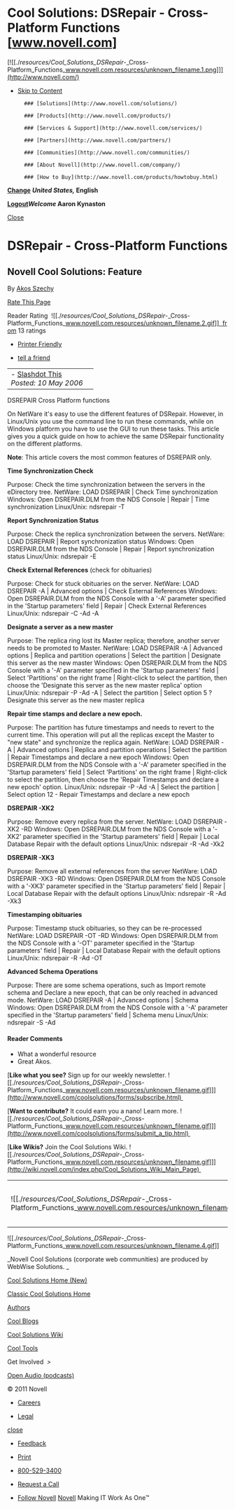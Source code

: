 # Cool Solutions: DSRepair - Cross-Platform Functions [www.novell.com]

[![[./_resources/Cool_Solutions_DSRepair_-_Cross-Platform_Functions_www.novell.com.resources/unknown_filename.1.png]]](http://www.novell.com/)

* [Skip to Content](http://www.novell.com/coolsolutions/feature/#top)

		### [Solutions](http://www.novell.com/solutions/)
	
		### [Products](http://www.novell.com/products/)
	
		### [Services & Support](http://www.novell.com/services/)
	
		### [Partners](http://www.novell.com/partners/)
	
		### [Communities](http://www.novell.com/communities/)
	
		### [About Novell](http://www.novell.com/company/)
	
		### [How to Buy](http://www.novell.com/products/howtobuy.html)
	

[**Change**](http://www.novell.com/common/util/langselect.php?referer=http%3A//www.novell.com/coolsolutions/feature/17227.html) **_United States,_ English**

[**Logout**](https://secure-www.novell.com/cmd/ICSLogout)**_Welcome_ Aaron Kynaston**

[Close](http://www.novell.com/coolsolutions/feature/#)

								

# DSRepair - Cross-Platform Functions

## Novell Cool Solutions: Feature
By [Akos Szechy](http://www.novell.com/coolsolutions/author/3278.html)

[Rate This Page](http://www.novell.com/inc/rater.jsp?url=http://www.novell.com/coolsolutions/feature/17227.html)

Reader Rating  ![[./_resources/Cool_Solutions_DSRepair_-_Cross-Platform_Functions_www.novell.com.resources/unknown_filename.2.gif]]  from 13 ratings

* [Printer Friendly](http://www.novell.com/inc/pf/pf.jsp)

* [tell a friend](http://www.novell.com/info/sendemail.jsp?url=http://www.novell.com/coolsolutions/feature/17227.html)

|     |     |
| --- | --- |
| - [Slashdot This](http://slashdot.org/submit.pl)<br>_Posted: 10 May 2006_ |     |

DSREPAIR Cross Platform functions

On NetWare it's easy to use the different features of DSRepair. However, in Linux/Unix you use the command line to run these commands, while on Windows platform you have to use the GUI to run these tasks. This article gives you a quick guide on how to achieve the same DSRepair functionality on the different platforms.

**Note**: This article covers the most common features of DSREPAIR only.

**Time Synchronization Check**

Purpose: Check the time synchronization between the servers in the eDirectory tree.
NetWare: LOAD DSREPAIR | Check Time synchronization
Windows: Open DSREPAIR.DLM from the NDS Console | Repair | Time synchronization
Linux/Unix: ndsrepair -T

**Report Synchronization Status**

Purpose: Check the replica synchronization between the servers.
NetWare: LOAD DSREPAIR | Report synchronization status
Windows: Open DSREPAIR.DLM from the NDS Console | Repair | Report synchronization status
Linux/Unix: ndsrepair -E

**Check External References** (check for obituaries)

Purpose: Check for stuck obituaries on the server.
NetWare: LOAD DSREPAIR -A | Advanced options | Check External References
Windows: Open DSREPAIR.DLM from the NDS Console with a '-A' parameter specified in the 'Startup parameters' field | Repair | Check External References
Linux/Unix: ndsrepair -C -Ad -A

**Designate a server as a new master**

Purpose: The replica ring lost its Master replica; therefore, another server needs to be promoted to Master.
NetWare: LOAD DSREPAIR -A | Advanced options | Replica and partition operations |
Select the partition | Designate this server as the new master
Windows: Open DSREPAIR.DLM from the NDS Console with a '-A' parameter specified in the 'Startup parameters' field | Select 'Partitions' on the right frame | Right-click to select the partition, then choose the 'Designate this server as the new master replica' option
Linux/Unix: ndsrepair -P -Ad -A | Select the partition | Select option 5 ? Designate this server as the new master replica

**Repair time stamps and declare a new epoch.**

Purpose: The partition has future timestamps and needs to revert to the current time. This operation will put all the replicas except the Master to "new state" and synchronize the replica again.
NetWare: LOAD DSREPAIR -A | Advanced options | Replica and partition operations | Select the partition | Repair Timestamps and declare a new epoch
Windows: Open DSREPAIR.DLM from the NDS Console with a '-A' parameter specified in the 'Startup parameters' field | Select 'Partitions' on the right frame | Right-click to select the partition, then choose the 'Repair Timestamps and declare a new epoch' option.
Linux/Unix: ndsrepair -P -Ad -A | Select the partition | Select option 12 - Repair Timestamps and declare a new epoch

**DSREPAIR -XK2**

Purpose: Remove every replica from the server.
NetWare: LOAD DSREPAIR -XK2 -RD
Windows: Open DSREPAIR.DLM from the NDS Console with a '-XK2' parameter specified in the 'Startup parameters' field | Repair | Local Database Repair with the default options
Linux/Unix: ndsrepair -R -Ad -Xk2

**DSREPAIR -XK3**

Purpose: Remove all external references from the server
NetWare: LOAD DSREPAIR -XK3 -RD
Windows: Open DSREPAIR.DLM from the NDS Console with a '-XK3' parameter specified in the 'Startup parameters' field | Repair | Local Database Repair with the default options
Linux/Unix: ndsrepair -R -Ad -Xk3

**Timestamping obituaries**

Purpose: Timestamp stuck obituaries, so they can be re-processed
NetWare: LOAD DSREPAIR -OT -RD
Windows: Open DSREPAIR.DLM from the NDS Console with a '-OT' parameter specified in the 'Startup parameters' field | Repair | Local Database Repair with the default options
Linux/Unix: ndsrepair -R -Ad -OT

**Advanced Schema Operations**

Purpose: There are some schema operations, such as Import remote schema and Declare a new epoch, that can be only reached in advanced mode.
NetWare: LOAD DSREPAIR -A | Advanced options | Schema
Windows: Open DSREPAIR.DLM from the NDS Console with a '-A' parameter specified in the 'Startup parameters' field | Schema menu
Linux/Unix: ndsrepair -S -Ad

#### Reader Comments

* What a wonderful resource
* Great Akos.

[**Like what you see?**
Sign up for our weekly newsletter. ![[./_resources/Cool_Solutions_DSRepair_-_Cross-Platform_Functions_www.novell.com.resources/unknown_filename.gif]]](http://www.novell.com/coolsolutions/forms/subscribe.html) 

[**Want to contribute?**
It could earn you a nano! Learn more. ![[./_resources/Cool_Solutions_DSRepair_-_Cross-Platform_Functions_www.novell.com.resources/unknown_filename.gif]]](http://www.novell.com/coolsolutions/forms/submit_a_tip.html) 

[**Like Wikis?**
Join the Cool Solutions Wiki. ![[./_resources/Cool_Solutions_DSRepair_-_Cross-Platform_Functions_www.novell.com.resources/unknown_filename.gif]]](http://wiki.novell.com/index.php/Cool_Solutions_Wiki_Main_Page) 

|     |     |     |
| --- | --- | --- |
| ![[./_resources/Cool_Solutions_DSRepair_-_Cross-Platform_Functions_www.novell.com.resources/unknown_filename.3.gif]] |     | [**Interested?**<br>Request a sales call ![[./_resources/Cool_Solutions_DSRepair_-_Cross-Platform_Functions_www.novell.com.resources/unknown_filename.gif]]](http://www.novell.com/company/sales_call_request.jsp?refid=coolsolutions&amp;unitcode=1-418V23) |

![[./_resources/Cool_Solutions_DSRepair_-_Cross-Platform_Functions_www.novell.com.resources/unknown_filename.4.gif]]

_Novell Cool Solutions (corporate web communities) are produced by WebWise Solutions. _

[Cool Solutions Home (New)](http://www.novell.com/communities/coolsolutions)

[Classic Cool Solutions Home](http://www.novell.com/coolsolutions/index.html)

[Authors](http://www.novell.com/coolsolutions/author/)

[Cool Blogs](http://www.novell.com/communities/coolblogs)

[Cool Solutions Wiki](http://wiki.novell.com/)

[Cool Tools](http://www.novell.com/communities/coolsolutions/tools)

Get Involved  _\>_

[Open Audio (podcasts)](http://www.novell.com/company/podcasts/openaudio.html)

© 2011 Novell

* [Careers](http://www.novell.com/company/careers/index.html)

* [Legal](http://www.novell.com/company/legal/)

[close](http://www.novell.com/coolsolutions/feature/#)

* [Feedback](http://www.novell.com/inc/feedback/feedback.html)

* [Print](http://www.novell.com/coolsolutions/feature/#)
* [800-529-3400](http://www.novell.com/company/contact.html)
* [Request a Call](http://www.novell.com/common/inc/requestcall_overlay.html)
* [Follow Novell](http://www.novell.com/coolsolutions/feature/#)
[Novell](http://www.novell.com/) Making IT Work As One™
